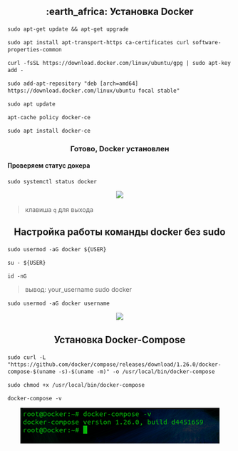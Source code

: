 <h2 align="center">
:earth_africa: Установка Docker
</h2>

```
sudo apt-get update && apt-get upgrade
```
```
sudo apt install apt-transport-https ca-certificates curl software-properties-common
```
```
curl -fsSL https://download.docker.com/linux/ubuntu/gpg | sudo apt-key add -
```
```
sudo add-apt-repository "deb [arch=amd64] https://download.docker.com/linux/ubuntu focal stable"
```
```
sudo apt update
```
```
apt-cache policy docker-ce  
```
```
sudo apt install docker-ce
```
<h3 align="center">
Готово, Docker установлен
</h3>

#### Проверяем статус докера
```
sudo systemctl status docker
```
<p align="center">
<img src="https://media.giphy.com/media/zFbzovmEHorfmvQmIR/giphy.gif">
</p>

> клавиша `q` для выхода

<h2 align="center">
Настройка работы команды docker без sudo 
</h2>

```
sudo usermod -aG docker ${USER}
```
```
su - ${USER}
```
```
id -nG
```
> вывод:    your_username sudo docker
```
sudo usermod -aG docker username
```
<p align="center">
<img src="https://media.giphy.com/media/3AaMCAW89KWyX9OUS5/giphy.gif">
</p>

<h2 align="center">
Установка Docker-Compose
</h2>
 
```
sudo curl -L "https://github.com/docker/compose/releases/download/1.26.0/docker-compose-$(uname -s)-$(uname -m)" -o /usr/local/bin/docker-compose
```
```
sudo chmod +x /usr/local/bin/docker-compose
```
```
docker-compose -v
```

<p align="center" width="100%">
    <img src="https://github.com/airgedon/DevOps/blob/main/Operating_System/Linux/Linux%20CLI/PNG/Screenshot%20from%202022-08-16%2014-36-32.png"> 
</p>


